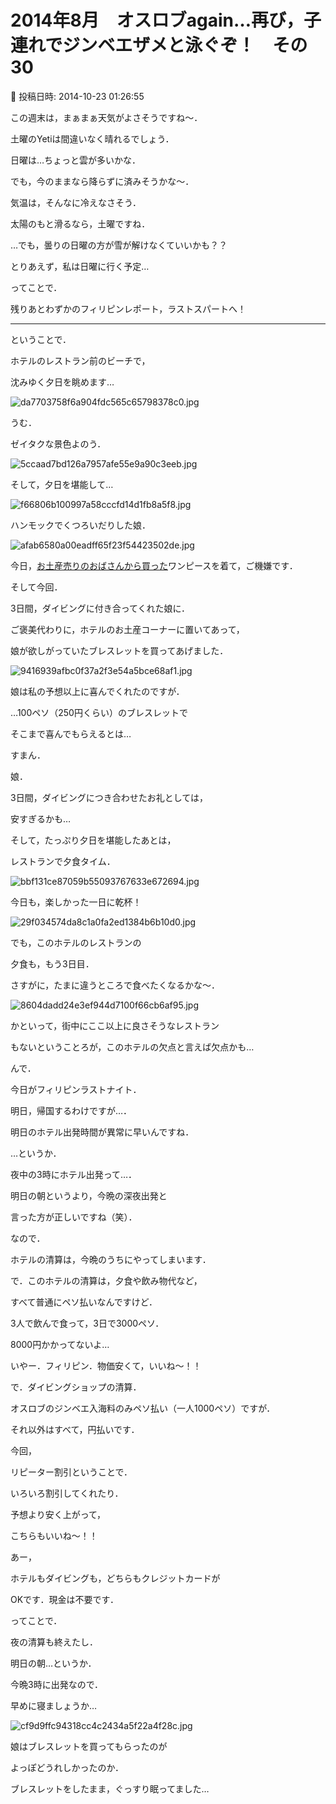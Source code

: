 # 2014年8月　オスロブagain…再び，子連れでジンベエザメと泳ぐぞ！　その30

📅 投稿日時: 2014-10-23 01:26:55

この週末は，まぁまぁ天気がよさそうですね～．


土曜のYetiは間違いなく晴れるでしょう．


日曜は…ちょっと雲が多いかな．


でも，今のままなら降らずに済みそうかな～．


気温は，そんなに冷えなさそう．





太陽のもと滑るなら，土曜ですね．


…でも，曇りの日曜の方が雪が解けなくていいかも？？


とりあえず，私は日曜に行く予定…





ってことで．


残りあとわずかのフィリピンレポート，ラストスパートへ！


---


ということで．





ホテルのレストラン前のビーチで，


沈みゆく夕日を眺めます…




![da7703758f6a904fdc565c65798378c0.jpg](images/da7703758f6a904fdc565c65798378c0.jpg)




うむ．


ゼイタクな景色よのう．




![5ccaad7bd126a7957afe55e9a90c3eeb.jpg](images/5ccaad7bd126a7957afe55e9a90c3eeb.jpg)




そして，夕日を堪能して…




![f66806b100997a58cccfd14d1fb8a5f8.jpg](images/f66806b100997a58cccfd14d1fb8a5f8.jpg)




ハンモックでくつろいだりした娘．




![afab6580a00eadff65f23f54423502de.jpg](images/afab6580a00eadff65f23f54423502de.jpg)




今日，[お土産売りのおばさんから買った](e95fe4139fc7ec0eec3fa3e8eb0bf0e96.md)ワンピースを着て，ご機嫌です．





そして今回．


3日間，ダイビングに付き合ってくれた娘に．


ご褒美代わりに，ホテルのお土産コーナーに置いてあって，


娘が欲しがっていたブレスレットを買ってあげました．




![9416939afbc0f37a2f3e54a5bce68af1.jpg](images/9416939afbc0f37a2f3e54a5bce68af1.jpg)




娘は私の予想以上に喜んでくれたのですが．





…100ペソ（250円くらい）のブレスレットで


そこまで喜んでもらえるとは…


すまん．


娘．


3日間，ダイビングにつき合わせたお礼としては，


安すぎるかも…





そして，たっぷり夕日を堪能したあとは，


レストランで夕食タイム．




![bbf131ce87059b55093767633e672694.jpg](images/bbf131ce87059b55093767633e672694.jpg)




今日も，楽しかった一日に乾杯！




![29f034574da8c1a0fa2ed1384b6b10d0.jpg](images/29f034574da8c1a0fa2ed1384b6b10d0.jpg)




でも，このホテルのレストランの


夕食も，もう3日目．


さすがに，たまに違うところで食べたくなるかな～．




![8604dadd24e3ef944d7100f66cb6af95.jpg](images/8604dadd24e3ef944d7100f66cb6af95.jpg)




かといって，街中にここ以上に良さそうなレストラン


もないということろが，このホテルの欠点と言えば欠点かも…





んで．


今日がフィリピンラストナイト．


明日，帰国するわけですが…．





明日のホテル出発時間が異常に早いんですね．


…というか．


夜中の3時にホテル出発って…．


明日の朝というより，今晩の深夜出発と


言った方が正しいですね（笑）．





なので．


ホテルの清算は，今晩のうちにやってしまいます．





で．このホテルの清算は，夕食や飲み物代など，


すべて普通にペソ払いなんですけど．


3人で飲んで食って，3日で3000ペソ．


8000円かかってないよ…


いやー．フィリピン．物価安くて，いいね～！！





で．ダイビングショップの清算．


オスロブのジンベエ入海料のみペソ払い（一人1000ペソ）ですが．


それ以外はすべて，円払いです．


今回，


リピーター割引ということで．


いろいろ割引してくれたり．


予想より安く上がって，


こちらもいいね～！！





あー，


ホテルもダイビングも，どちらもクレジットカードが


OKです．現金は不要です．





ってことで．


夜の清算も終えたし．


明日の朝…というか．


今晩3時に出発なので．


早めに寝ましょうか…




![cf9d9ffc94318cc4c2434a5f22a4f28c.jpg](images/cf9d9ffc94318cc4c2434a5f22a4f28c.jpg)




娘はブレスレットを買ってもらったのが


よっぽどうれしかったのか．


ブレスレットをしたまま，ぐっすり眠ってました…
